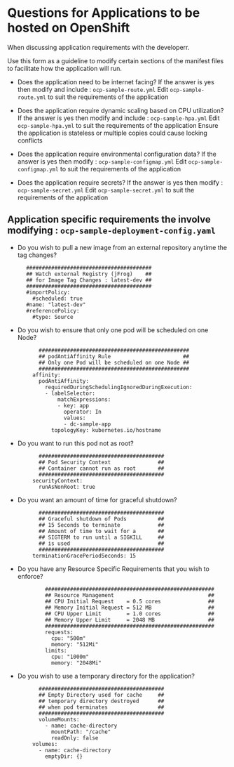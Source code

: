 # Questions for Applications to be hosted on OpenShift

When discussing application requirements with the developerr.

Use this form as a guideline to modify certain sections of the manifest files to facilitate how the application will run.


* Does the application need to be internet facing?
If the answer is yes then modify and include : `ocp-sample-route.yml`
Edit  `ocp-sample-route.yml` to suit the requirements of the application

* Does the application require dynamic scaling based on CPU utilization?
If the answer is yes then modify and include : `ocp-sample-hpa.yml`
Edit `ocp-sample-hpa.yml` to suit the requirements of the application
Ensure the application is stateless or multiple copies could cause locking conflicts

* Does the application require environmental configuration data?
If the answer is yes then modify : `ocp-sample-configmap.yml`
Edit `ocp-sample-configmap.yml` to suit the requirements of the application

* Does the application require secrets?
If the answer is yes then modify : `ocp-sample-secret.yml`
Edit `ocp-sample-secret.yml` to suit the requirements of the application

## Application specific requirements the involve modifying : `ocp-sample-deployment-config.yaml`

* Do you wish to pull a new image from an external repository anytime the tag changes?
```
      ########################################
      ## Watch external Registry (jFrog)    ##
      ## for Image Tag Changes : latest-dev ##
      ########################################
      #importPolicy:
        #scheduled: true
      #name: "latest-dev"
      #referencePolicy:
        #type: Source
```

* Do you wish to ensure that only one pod will be scheduled on one Node?
```
          ################################################
          ## podAntiAffinity Rule                       ##
          ## Only one Pod will be scheduled on one Node ##
          ################################################
        affinity:
          podAntiAffinity:
            requiredDuringSchedulingIgnoredDuringExecution:
            - labelSelector:
                matchExpressions:
                - key: app
                  operator: In
                  values:
                  - dc-sample-app
              topologyKey: kubernetes.io/hostname
```

* Do you want to run this pod not as root?
```
          ########################################
          ## Pod Security Context               ##
          ## Container cannot run as root       ##
          ########################################
        securityContext:
          runAsNonRoot: true
```

* Do you want an amount of time for graceful shutdown?
```
          ########################################
          ## Graceful shutdown of Pods          ##
          ## 15 Seconds to terminate            ##
          ## Amount of time to wait for a       ##
          ## SIGTERM to run until a SIGKILL     ##
          ## is used                            ##
          ########################################
        terminationGracePeriodSeconds: 15
```

* Do you have any Resource Specific Requirements that you wish to enforce?
```
            ######################################################
            ## Resource Management                              ##
            ## CPU Initial Request    = 0.5 cores               ##
            ## Memory Initial Request = 512 MB                  ##
            ## CPU Upper Limit        = 1.0 cores               ##
            ## Memory Upper Limit     = 2048 MB                 ##
            ######################################################
            requests:
              cpu: "500m"
              memory: "512Mi"
            limits:
              cpu: "1000m"
              memory: "2048Mi"
```

* Do you wish to use a temporary directory for the application?
```
          ########################################
          ## Empty Directory used for cache     ##
          ## temporary directory destroyed      ##
          ## when pod terminates                ##
          ########################################
          volumeMounts:
            - name: cache-directory
              mountPath: "/cache"
              readOnly: false
        volumes:
          - name: cache-directory
            emptyDir: {}
```


